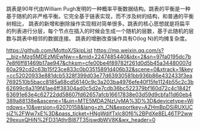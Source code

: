 跳表是90年代由William Pugh发明的一种概率平衡数据结构。跳表的平衡是一种基于随机的非严格平衡。它完全基于链表实现，而不涉及树的结构，和普通的平衡树相比，
跳表的新增和删除操作实现相对简单很多。跳表的核心思想就是将扁平的列表进行分层，每个节点在插入的时候会生成一个随机的层数，基于此随机的层数与跳表中相邻的数据连接。
跳表的增删改查操作具有O(log N)的均摊复杂度。


https://github.com/MottoX/SkipList
https://mp.weixin.qq.com/s?__biz=Mzg5MDEzMjEwNw==&mid=2247485440&idx=2&sn=97fa0195dc7b7e8f6ff81469b17ae947&chksm=cfe00be4f89782f261d0d5b45a34480007d60a292cd2c63b15f23ce833c0b03515891d406b32&scene=0&xtrack=1&key=cc52020933e881dcb5328f399d03e77d63930581bb936b86e432433f3ea7692510b5bacc8185a68cd56140c9c3a203ba4976efe40f15fe1124b55c2c3b62699c6a319f41ae4ff38304ad0c5d2e7cdb36bc522379bf160d72c4c1842f63691e63e4c62722dd58607fd62657afcb16617838e03d59d9cbfa11d60eb4389a88138e&ascene=1&uin=MTE5MDA2NzUyMA%3D%3D&devicetype=Windows+10&version=62070158&lang=zh_CN&exportkey=AZHmBpDSiRUXUCsjZ%2FWw7xE%3D&pass_ticket=HNgWdifTxlc80f6%2BPdXe8EL46TP2ww29exuxQHiN%2FD31AthrBI87T35iswdbWV8K&wx_header=0